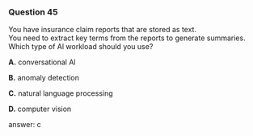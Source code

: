 ### Question 45

You have insurance claim reports that are stored as text.  
You need to extract key terms from the reports to generate summaries.  
Which type of Al workload should you use?

**A.** conversational Al

**B.** anomaly detection

**C.** natural language processing

**D.** computer vision

answer: c

